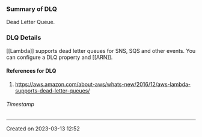 ### Summary of DLQ
Dead Letter Queue.

### DLQ Details
[[Lambda]] supports dead letter queues for SNS, SQS and other events. You can configure a DLQ property and [[ARN]]. 
#### References for DLQ
1. https://aws.amazon.com/about-aws/whats-new/2016/12/aws-lambda-supports-dead-letter-queues/
###### Timestamp
---
Created on 2023-03-13 12:52